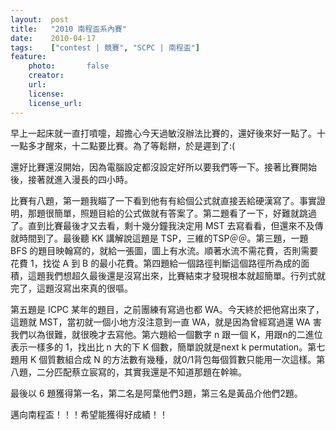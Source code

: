 ```yaml
---
layout:  post
title:   "2010 南程盃系內賽"
date:    2010-04-17
tags:    ["contest | 競賽", "SCPC | 南程盃"]
feature:
    photo:       false
    creator:     
    url:         
    license:     
    license_url: 
---
```


早上一起床就一直打噴嚏，超擔心今天過敏沒辦法比賽的，還好後來好一點了。十一點多才醒來，十二點要比賽。為了等鬆餅，於是遲到了:(

還好比賽還沒開始，因為電腦設定都沒設定好所以要我們等一下。接著比賽開始後，接著就進入漫長的四小時。

比賽有八題，第一題我瞄了一下看到他有有給個公式就直接丟給硬漢寫了。事實證明，那題很簡單，照題目給的公式做就有答案了。第二題看了一下，好難就跳過了。直到比賽最後才又去看，剩十幾分鐘我決定用 MST 去寫看看，但還來不及傳就時間到了。最後聽 KK 講解說這題是 TSP，三維的TSP＠＠。第三題，一題 BFS 的題目映翰寫的，就給一張圖，圖上有水流。順著水流不需花費，否則需要花費 1，找從 A 到 B 的最小花費。第四題給一個路徑判斷這個路徑所為成的面積，這題我們想超久最後還是沒寫出來，比賽結束才發現根本就超簡單。行列式就完了，這題沒寫出來真的很嘔。

第五題是 ICPC 某年的題目，之前團練有寫過也都 WA。今天終於把他寫出來了，這題就 MST，當初就一個小地方沒注意到一直 WA，就是因為曾經寫過還 WA 害我們以為很難，就很晚才去寫他。第六題給一個數字 n 跟一個 K，用跟n的二進位表示一樣多的 1，找出比 n 大的下 K 個數，簡單說就是next k permutation。第七題用 K 個質數組合成 N 的方法數有幾種，就0/1背包每個質數只能用一次這樣。第八題，二分匹配蔡立宸寫的，其實我還是不知道那題在幹嘛。


最後以 6 題獲得第一名，第二名是阿葉他們3題，第三名是黃品介他們2題。

邁向南程盃！！！希望能獲得好成績！！
